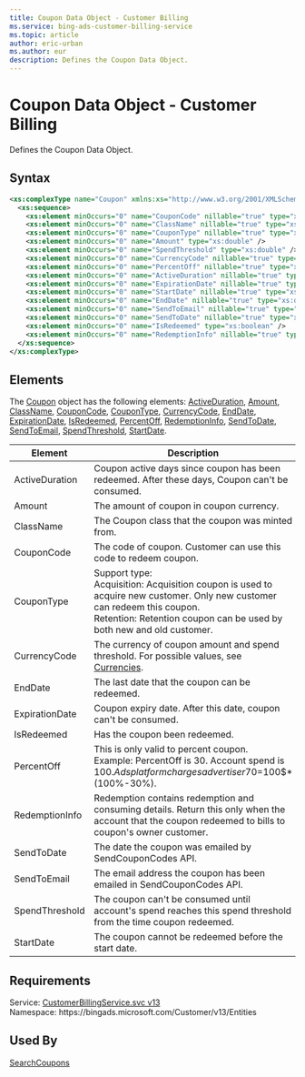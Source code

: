 ```yaml
---
title: Coupon Data Object - Customer Billing
ms.service: bing-ads-customer-billing-service
ms.topic: article
author: eric-urban
ms.author: eur
description: Defines the Coupon Data Object.
---
```

# Coupon Data Object - Customer Billing
Defines the Coupon Data Object.

## Syntax
```xml
<xs:complexType name="Coupon" xmlns:xs="http://www.w3.org/2001/XMLSchema">
  <xs:sequence>
    <xs:element minOccurs="0" name="CouponCode" nillable="true" type="xs:string" />
    <xs:element minOccurs="0" name="ClassName" nillable="true" type="xs:string" />
    <xs:element minOccurs="0" name="CouponType" nillable="true" type="xs:string" />
    <xs:element minOccurs="0" name="Amount" type="xs:double" />
    <xs:element minOccurs="0" name="SpendThreshold" type="xs:double" />
    <xs:element minOccurs="0" name="CurrencyCode" nillable="true" type="xs:string" />
    <xs:element minOccurs="0" name="PercentOff" nillable="true" type="xs:double" />
    <xs:element minOccurs="0" name="ActiveDuration" nillable="true" type="xs:int" />
    <xs:element minOccurs="0" name="ExpirationDate" nillable="true" type="xs:dateTime" />
    <xs:element minOccurs="0" name="StartDate" nillable="true" type="xs:dateTime" />
    <xs:element minOccurs="0" name="EndDate" nillable="true" type="xs:dateTime" />
    <xs:element minOccurs="0" name="SendToEmail" nillable="true" type="xs:string" />
    <xs:element minOccurs="0" name="SendToDate" nillable="true" type="xs:dateTime" />
    <xs:element minOccurs="0" name="IsRedeemed" type="xs:boolean" />
    <xs:element minOccurs="0" name="RedemptionInfo" nillable="true" type="tns:CouponRedemption" />
  </xs:sequence>
</xs:complexType>
```

## <a name="elements"></a>Elements

The [Coupon](coupon.md) object has the following elements: [ActiveDuration](#activeduration), [Amount](#amount), [ClassName](#classname), [CouponCode](#couponcode), [CouponType](#coupontype), [CurrencyCode](#currencycode), [EndDate](#enddate), [ExpirationDate](#expirationdate), [IsRedeemed](#isredeemed), [PercentOff](#percentoff), [RedemptionInfo](#redemptioninfo), [SendToDate](#sendtodate), [SendToEmail](#sendtoemail), [SpendThreshold](#spendthreshold), [StartDate](#startdate).

|Element|Description|Data Type|
|-----------|---------------|-------------|
|<a name="activeduration"></a>ActiveDuration|Coupon active days since coupon has been redeemed. After these days, Coupon can't be consumed.|**int**|
|<a name="amount"></a>Amount|The amount of coupon in coupon currency.|**double**|
|<a name="classname"></a>ClassName|The Coupon class that the coupon was minted from.|**string**|
|<a name="couponcode"></a>CouponCode|The code of coupon. Customer can use this code to redeem coupon.|**string**|
|<a name="coupontype"></a>CouponType|Support type:<br/>Acquisition: Acquisition coupon is used to acquire new customer. Only new customer can redeem this coupon.<br/>Retention: Retention coupon can be used by both new and old customer.|**string**|
|<a name="currencycode"></a>CurrencyCode|The currency of coupon amount and spend threshold. For possible values, see [Currencies](../guides/currencies.md).|**string**|
|<a name="enddate"></a>EndDate|The last date that the coupon can be redeemed.|**dateTime**|
|<a name="expirationdate"></a>ExpirationDate|Coupon expiry date. After this date, coupon can't be consumed.|**dateTime**|
|<a name="isredeemed"></a>IsRedeemed|Has the coupon been redeemed.|**boolean**|
|<a name="percentoff"></a>PercentOff|This is only valid to percent coupon.<br/>Example: PercentOff is 30. Account spend is 100$. Ads platform charges advertiser 70$=100$*(100%-30%). |**double**|
|<a name="redemptioninfo"></a>RedemptionInfo|Redemption contains redemption and consuming details. Return this only when the account that the coupon redeemed to bills to coupon's owner customer.|[CouponRedemption](couponredemption.md)|
|<a name="sendtodate"></a>SendToDate|The date the coupon was emailed by SendCouponCodes API.|**dateTime**|
|<a name="sendtoemail"></a>SendToEmail|The email address the coupon has been emailed in SendCouponCodes API.|**string**|
|<a name="spendthreshold"></a>SpendThreshold|The coupon can't be consumed until account's spend reaches this spend threshold from the time coupon redeemed.|**double**|
|<a name="startdate"></a>StartDate|The coupon cannot be redeemed before the start date.|**dateTime**|

## Requirements
Service: [CustomerBillingService.svc v13](https://clientcenter.api.bingads.microsoft.com/Api/Billing/v13/CustomerBillingService.svc)  
Namespace: https\://bingads.microsoft.com/Customer/v13/Entities  

## Used By
[SearchCoupons](searchcoupons.md)  
